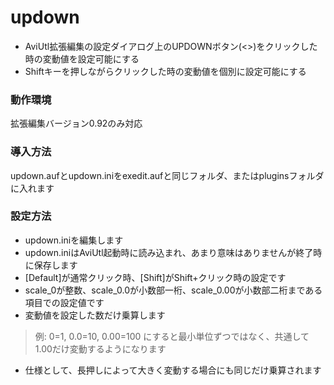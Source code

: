 # updown
- AviUtl拡張編集の設定ダイアログ上のUPDOWNボタン(<>)をクリックした時の変動値を設定可能にする
- Shiftキーを押しながらクリックした時の変動値を個別に設定可能にする
### 動作環境
拡張編集バージョン0.92のみ対応
### 導入方法
updown.aufとupdown.iniをexedit.aufと同じフォルダ、またはpluginsフォルダに入れます
### 設定方法
- updown.iniを編集します
- updown.iniはAviUtl起動時に読み込まれ、あまり意味はありませんが終了時に保存します
- [Default]が通常クリック時、[Shift]がShift+クリック時の設定です
- scale_0が整数、scale_0.0が小数部一桁、scale_0.00が小数部二桁まである項目での設定値です
- 変動値を設定した数だけ乗算します
> 例: 0=1, 0.0=10, 0.00=100 にすると最小単位ずつではなく、共通して1.00だけ変動するようになります
- 仕様として、長押しによって大きく変動する場合にも同じだけ乗算されます
